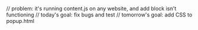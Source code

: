   // problem: it's running content.js on any website, and add block isn't functioning
  // today's goal: fix bugs and test
  // tomorrow's goal: add CSS to popup.html